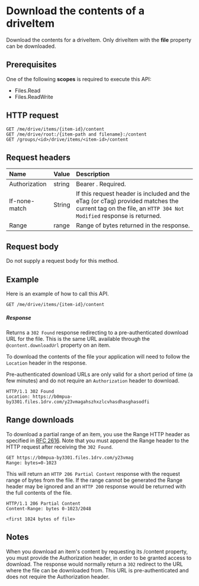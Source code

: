 # Download the contents of a driveItem

Download the contents for a driveItem. Only driveItem with the **file** property
can be downloaded.

## Prerequisites
One of the following **scopes** is required to execute this API:

  * Files.Read
  * Files.ReadWrite

## HTTP request

<!-- { "blockType": "ignored" } -->
```http
GET /me/drive/items/{item-id}/content
GET /me/drive/root:/{item-path and filename}:/content
GET /groups/<id>/drive/items/<item-id>/content
```

## Request headers

| Name          | Value  | Description                                                                                                                                              |
|:--------------|:-------|:---------------------------------------------------------------------------------------------------------------------------------------------------------|
| Authorization | string | Bearer <token>. Required.                                                                                                                                |
| If-none-match | String | If this request header is included and the eTag (or cTag) provided matches the current tag on the file, an `HTTP 304 Not Modified` response is returned. |
| Range         | range  | Range of bytes returned in the response.                                                                                                                 |


## Request body
Do not supply a request body for this method.

## Example
Here is an example of how to call this API.


<!-- { "blockType": "request", "name": "driveitem-download-contents" } -->
```http
GET /me/drive/items/{item-id}/content
```

##### Response
Returns a `302 Found` response redirecting to a pre-authenticated download URL
for the file. This is the same URL available through the `@content.downloadUrl`
property on an item.

To download the contents of the file your application will need to follow
the `Location` header in the response.

Pre-authenticated download URLs are only valid for a short period of time (a few
minutes) and do not require an `Authorization` header to download.

<!-- { "blockType": "response", "@odata.type": "stream" } -->
```http
HTTP/1.1 302 Found
Location: https://b0mpua-by3301.files.1drv.com/y23vmagahszhxzlcvhasdhasghasodfi
```

## Range downloads

To download a partial range of an item, you use the Range HTTP header as
specified in [RFC 2616](https://www.ietf.org/rfc/rfc2616.txt). Note that you
must append the Range header to the HTTP request after receiving the `302 Found`.

<!-- { "blockType": "request", "name": "driveitem-get-partial-content" } -->
```http
GET https://b0mpua-by3301.files.1drv.com/y23vmag
Range: bytes=0-1023
```

This will return an `HTTP 206 Partial Content` response with the request range
of bytes from the file. If the range cannot be generated the Range header may be
ignored and an `HTTP 200` response would be returned with the full contents of
the file.

<!-- { "blockType": "response", "@odata.type": "stream" } -->
```http
HTTP/1.1 206 Partial Content
Content-Range: bytes 0-1023/2048

<first 1024 bytes of file>
```

## Notes  

When you download an item's content by requesting its /content property, you
must provide the Authorization header, in order to be granted access to
download. The response would normally return a `302` redirect to the URL where
the file can be downloaded from. This URL is pre-authenticated and does not
require the Authorization header.


<!-- uuid: 8fcb5dbc-d5aa-4681-8e31-b001d5168d79
2015-10-25 14:57:30 UTC -->
<!-- {
  "type": "#page.annotation",
  "description": "Download item",
  "keywords": "",
  "section": "documentation",
  "tocPath": "OneDrive/Item/Download file"
}-->


<!-- {
  "type": "#page.annotation",
  "description": "",
  "tocPath": "/v1.0 reference/OneDrive/driveitem/Download item",
  "apiVersion": "v1.0",
  "section": "documentation",
  "canonicalURL": ""
} -->
